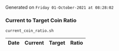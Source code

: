 Generated on `Friday 01-October-2021 at 08:28:02`

### Current to Target Coin Ratio
`current_coin_ratio.sh`

Date|Current|Target|Ratio
---|---|---|---
